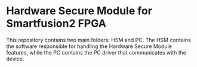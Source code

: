 # Hardware Secure Module for Smartfusion2 FPGA

This repository contains two main folders: HSM and PC.
The HSM contains the software responsible for handling the Hardware Secure Module features, while the PC contains the PC driver that communicates with the device.
